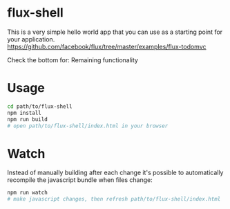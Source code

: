 # flux-shell

This is a very simple hello world app that you can use as a starting point for
your application.
https://github.com/facebook/flux/tree/master/examples/flux-todomvc

Check the bottom for: Remaining functionality

# Usage

```bash
cd path/to/flux-shell
npm install
npm run build
# open path/to/flux-shell/index.html in your browser
```

# Watch

Instead of manually building after each change it's possible to automatically
recompile the javascript bundle when files change:

```bash
npm run watch
# make javascript changes, then refresh path/to/flux-shell/index.html
```
